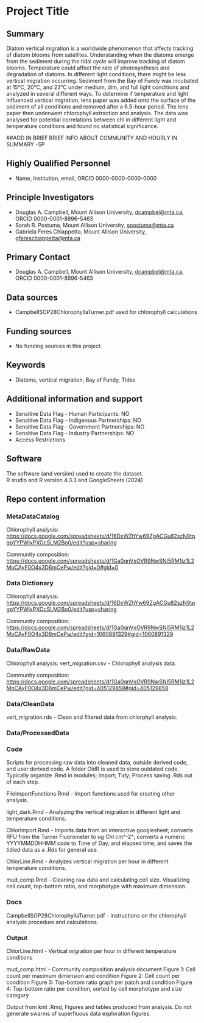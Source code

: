 # Project Title

## Summary


Diatom vertical migration is a worldwide phenomenon that affects tracking of diatom blooms from satellites. Understanding when the diatoms emerge from the sediment during the tidal cycle will improve tracking of diatom blooms. 
Temperature could affect the rate of photosynthesis and degradation of diatoms. In different light conditions, there might be less vertical migration occurring.
Sediment from the Bay of Fundy was incubated at 15°C, 20°C, and 23°C under medium, dim, and full light conditions and analyzed in several different ways. 
To determine if temperature and light influenced vertical migration, lens paper was added onto the surface of the sediment of all conditions and removed after a 6.5-hour period. The lens paper then underwent chlorophyll extraction and analysis.
The data was analysed for potential correlations between chl in different light and temperature conditions and found no statistical significance.

##ADD IN BRIEF BRIEF INFO ABOUT COMMUNITY AND HOURLY IN SUMMARY -SP

## Highly Qualified Personnel

- Name, Institution, email, ORCID 0000-0000-0000-0000

## Principle Investigators

- Douglas A. Campbell, Mount Allison University, dcampbel@mta.ca, ORCID 0000-0001-8996-5463
- Sarah R. Postuma, Mount Allison University, spostuma@mta.ca 
- Gabriela Feres Chiappetta, Mount Allison University, gfereschiappetta@mta.ca

## Primary Contact  

- Douglas A. Campbell, Mount Allison University, dcampbel@mta.ca, ORCID 0000-0001-8996-5463

## Data sources

- CampbellSOP28ChlorophyllaTurner.pdf used for chlorophyll calculations

## Funding sources

- No funding sources in this project.

## Keywords

- Diatoms, vertical migration, Bay of Fundy, Tides

## Additional information and support

- Sensitive Data Flag - Human Participants:  NO
- Sensitive Data Flag - Indigenous Partnerships: NO
- Sensitive Data Flag - Government Partnerships: NO
- Sensitive Data Flag - Industry Partnerships: NO
- Access Restrictions

## Software  

The software (and version) used to create the dataset.  
R studio and R version 4.3.3 and GoogleSheets (2024) 

## Repo content information

### MetaDataCatalog

Chlorophyll analysis:
https://docs.google.com/spreadsheets/d/16DxWZhYw69ZgACGu82szN9tpgpYYPWIxPXOcSLM2Bo0/edit?usp=sharing

Community composition:
https://docs.google.com/spreadsheets/d/1Ga0qnVxOVR9NwSNI5RM1iz1L2MoCAyF0O4x3D6mCePw/edit?gid=0#gid=0

### Data Dictionary

Chlorophyll analysis:
https://docs.google.com/spreadsheets/d/16DxWZhYw69ZgACGu82szN9tpgpYYPWIxPXOcSLM2Bo0/edit?usp=sharing

Community composition:
https://docs.google.com/spreadsheets/d/1Ga0qnVxOVR9NwSNI5RM1iz1L2MoCAyF0O4x3D6mCePw/edit?gid=1060891329#gid=1060891329


### Data/RawData
Chlorophyll analysis:
vert_migration.csv - Chlorophyll analysis data.

Community composition:
https://docs.google.com/spreadsheets/d/1Ga0qnVxOVR9NwSNI5RM1iz1L2MoCAyF0O4x3D6mCePw/edit?gid=405129858#gid=405129858

### Data/CleanData

vert_migration.rds - Clean and filtered data from chlorphyll analysis.

### Data/ProcessedData

### Code

Scripts for processing raw data into cleaned data, outside derived code, and user derived code.
A folder OldR is used to store outdated code.
Typically organize .Rmd in modules; Import; Tidy; Process saving .Rds out of each step.

FileImportFunctions.Rmd - Import functions used for creating other analysis.

light_dark.Rmd - Analyzing the vertical migration in different light and temperature conditions. 

ChlorImport.Rmd - Imports  data from an interactive googlesheet; converts RFU from the Turner Fluorometer to ug Chl cm^-2^; converts a numeric YYYYMMDDHHMM code to Time of Day, and elapsed time; and saves the tidied data as a .Rds for general use.

ChlorLine.Rmd - Analyzes vertical migration per hour in different temperature conditions.

mud_comp.Rmd - Cleaning raw data and calculating cell size. Visualizing cell count, top-bottom ratio, and morphotype with maximum dimension. 

### Docs

CampbellSOP28ChlorophyllaTurner.pdf - instructions on the chlorophyll analysis procedure and calculations. 

### Output

ChlorLine.html - Vertical migration per hour in different temperature conditions


mud_comp.html - Community composition analysis document 
  Figure 1: Cell count per maximum dimension and condition
  Figure 2: Cell count per condition
  Figure 3: Top-bottom ratio graph per patch and condition
  Figure 4: Top-bottom ratio per condition, sorted by cell morphotype and size category


Output from knit .Rmd, Figures and tables produced from analysis.
Do not generate swarms of superfluous data exploration figures.
